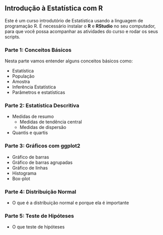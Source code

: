 ## Introdução à Estatística com R 

Este é um curso introdutório de Estatística usando a linguagem de programação R. 
É necessário instalar o **R** e **RStudio** no seu computador, para que você possa acompanhar as atividades do curso e rodar os seus scripts.

### Parte 1: Conceitos Básicos

Nesta parte vamos entender alguns conceitos básicos como:

- Estatística
- População
- Amostra
- Inferência Estatística 
- Parâmetros e estatísticas

### Parte 2: Estatística Descritiva

- Medidas de resumo
  + Medidas de tendência central
  + Medidas de dispersão
- Quantis e quartis

### Parte 3: Gráficos com ggplot2

- Gráfico de barras
- Gráfico de barras agrupadas
- Gráfico de linhas
- Histograma
- Box-plot

### Parte 4: Distribuição Normal

- O que é a distribuição normal e porque ela é importante

### Parte 5: Teste de Hipóteses

- O que teste de hipóteses

